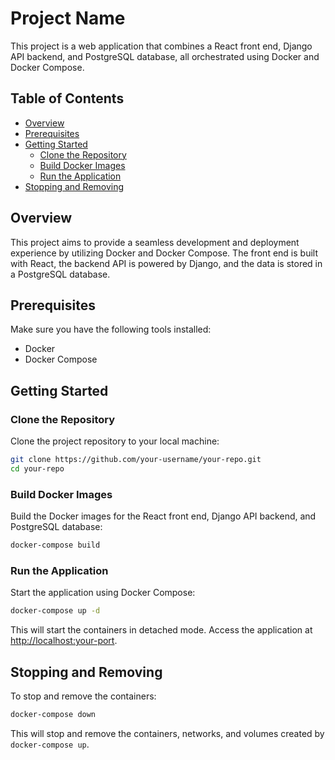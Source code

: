 # Project Name

This project is a web application that combines a React front end, Django API backend, and PostgreSQL database, all orchestrated using Docker and Docker Compose.

## Table of Contents
- [Overview](#overview)
- [Prerequisites](#prerequisites)
- [Getting Started](#getting-started)
  - [Clone the Repository](#clone-the-repository)
  - [Build Docker Images](#build-docker-images)
  - [Run the Application](#run-the-application)
- [Stopping and Removing](#stopping-and-removing)

## Overview

This project aims to provide a seamless development and deployment experience by utilizing Docker and Docker Compose. The front end is built with React, the backend API is powered by Django, and the data is stored in a PostgreSQL database.

## Prerequisites

Make sure you have the following tools installed:

- Docker
- Docker Compose

## Getting Started

### Clone the Repository

Clone the project repository to your local machine:

```bash
git clone https://github.com/your-username/your-repo.git
cd your-repo
```

### Build Docker Images

Build the Docker images for the React front end, Django API backend, and PostgreSQL database:

```bash
docker-compose build
```

### Run the Application

Start the application using Docker Compose:

```bash
docker-compose up -d
```

This will start the containers in detached mode. Access the application at [http://localhost:your-port](http://localhost:your-port).

## Stopping and Removing

To stop and remove the containers:

```bash
docker-compose down
```

This will stop and remove the containers, networks, and volumes created by `docker-compose up`.
